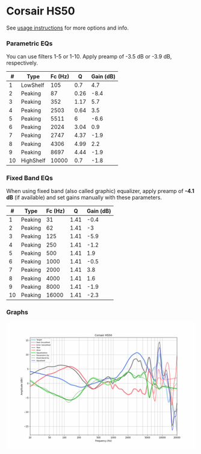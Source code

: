 # Corsair HS50
See [usage instructions](https://github.com/jaakkopasanen/AutoEq#usage) for more options and info.

### Parametric EQs
You can use filters 1-5 or 1-10. Apply preamp of -3.5 dB or -3.9 dB, respectively.

|   # | Type      |   Fc (Hz) |    Q |   Gain (dB) |
|-----|-----------|-----------|------|-------------|
|   1 | LowShelf  |       105 | 0.7  |         4.7 |
|   2 | Peaking   |        87 | 0.26 |        -8.4 |
|   3 | Peaking   |       352 | 1.17 |         5.7 |
|   4 | Peaking   |      2503 | 0.64 |         3.5 |
|   5 | Peaking   |      5511 | 6    |        -6.6 |
|   6 | Peaking   |      2024 | 3.04 |         0.9 |
|   7 | Peaking   |      2747 | 4.37 |        -1.9 |
|   8 | Peaking   |      4306 | 4.99 |         2.2 |
|   9 | Peaking   |      8697 | 4.44 |        -1.9 |
|  10 | HighShelf |     10000 | 0.7  |        -1.8 |

### Fixed Band EQs
When using fixed band (also called graphic) equalizer, apply preamp of **-4.1 dB** (if available) and set gains manually with these parameters.

|   # | Type    |   Fc (Hz) |    Q |   Gain (dB) |
|-----|---------|-----------|------|-------------|
|   1 | Peaking |        31 | 1.41 |        -0.4 |
|   2 | Peaking |        62 | 1.41 |        -3   |
|   3 | Peaking |       125 | 1.41 |        -5.9 |
|   4 | Peaking |       250 | 1.41 |        -1.2 |
|   5 | Peaking |       500 | 1.41 |         1.9 |
|   6 | Peaking |      1000 | 1.41 |        -0.5 |
|   7 | Peaking |      2000 | 1.41 |         3.8 |
|   8 | Peaking |      4000 | 1.41 |         1.6 |
|   9 | Peaking |      8000 | 1.41 |        -1.9 |
|  10 | Peaking |     16000 | 1.41 |        -2.3 |

### Graphs
![](./Corsair%20HS50.png)
